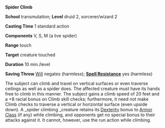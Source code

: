  **Spider Climb**

**School** transmutation; **Level** druid 2, sorcerer/wizard 2

**Casting Time** 1 standard action

**Components** V, S, M (a live spider)

**Range** touch

**Target** creature touched

**Duration** 10 min./level

**Saving Throw** [Will](../combat.html#_will) negates (harmless); **[Spell Resistance](../glossary.html#_spell-resistance)** yes (harmless)

The subject can climb and travel on vertical surfaces or even traverse ceilings as well as a spider does. The affected creature must have its hands free to climb in this manner. The subject gains a climb speed of 20 feet and a +8 racial bonus on Climb skill checks; furthermore, it need not make Climb checks to traverse a vertical or horizontal surface (even upside down). A _spider climbing _creature retains its [Dexterity](../gettingStarted.html#_dexterity) bonus to [Armor Class](../combat.html#_armor-class) (if any) while climbing, and opponents get no special bonus to their attacks against it. It cannot, however, use the run action while climbing.

